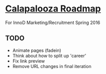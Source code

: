 # [Calapalooza Roadmap](http://calapalooza.innovativedesign.club/)

For InnoD Marketing/Recruitment Spring 2016

## TODO
* Animate pages (fadein)
* Think about how to split up 'career'
* Fix link preview
* Remove URL changes in final iteration
